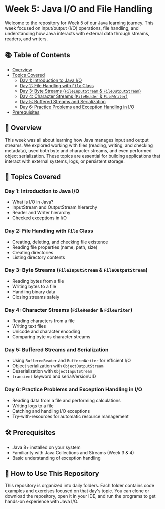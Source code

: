 # Week 5: Java I/O and File Handling

Welcome to the repository for Week 5 of our Java learning journey. This week focused on input/output (I/O) operations, file handling, and understanding how Java interacts with external data through streams, readers, and writers.

## 📚 Table of Contents
- [Overview](#overview)
- [Topics Covered](#topics-covered)
  - [Day 1: Introduction to Java I/O](#day-1-introduction-to-java-io)
  - [Day 2: File Handling with `File` Class](#day-2-file-handling-with-file-class)
  - [Day 3: Byte Streams (`FileInputStream` & `FileOutputStream`)](#day-3-byte-streams-fileinputstream--fileoutputstream)
  - [Day 4: Character Streams (`FileReader` & `FileWriter`)](#day-4-character-streams-filereader--filewriter)
  - [Day 5: Buffered Streams and Serialization](#day-5-buffered-streams-and-serialization)
  - [Day 6: Practice Problems and Exception Handling in I/O](#day-6-practice-problems-and-exception-handling-in-io)
- [Prerequisites](#prerequisites)


## 🧭 Overview
This week was all about learning how Java manages input and output streams. We explored working with files (reading, writing, and checking metadata), used both byte and character streams, and even performed object serialization. These topics are essential for building applications that interact with external systems, logs, or persistent storage.

## 📌 Topics Covered

### Day 1: Introduction to Java I/O
- What is I/O in Java?
- InputStream and OutputStream hierarchy
- Reader and Writer hierarchy
- Checked exceptions in I/O

### Day 2: File Handling with `File` Class
- Creating, deleting, and checking file existence
- Reading file properties (name, path, size)
- Creating directories
- Listing directory contents

### Day 3: Byte Streams (`FileInputStream` & `FileOutputStream`)
- Reading bytes from a file
- Writing bytes to a file
- Handling binary data
- Closing streams safely

### Day 4: Character Streams (`FileReader` & `FileWriter`)
- Reading characters from a file
- Writing text files
- Unicode and character encoding
- Comparing byte vs character streams

### Day 5: Buffered Streams and Serialization
- Using `BufferedReader` and `BufferedWriter` for efficient I/O
- Object serialization with `ObjectOutputStream`
- Deserialization with `ObjectInputStream`
- `transient` keyword and serialVersionUID

### Day 6: Practice Problems and Exception Handling in I/O
- Reading data from a file and performing calculations
- Writing logs to a file
- Catching and handling I/O exceptions
- Try-with-resources for automatic resource management

## 🛠️ Prerequisites
- Java 8+ installed on your system
- Familiarity with Java Collections and Streams (Week 3 & 4)
- Basic understanding of exception handling

## 📂 How to Use This Repository
This repository is organized into daily folders. Each folder contains code examples and exercises focused on that day's topic. You can clone or download the repository, open it in your IDE, and run the programs to get hands-on experience with Java I/O.
